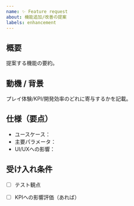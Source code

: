 ```yaml
---
name: ✨ Feature request
about: 機能追加/改善の提案
labels: enhancement
---
```


## 概要

提案する機能の要約。

## 動機 / 背景

プレイ体験/KPI/開発効率のどれに寄与するかを記載。

## 仕様（要点）
- ユースケース：
- 主要パラメータ：
- UI/UXへの影響：

## 受け入れ条件
- [ ] テスト観点
- [ ] KPIへの影響評価（あれば）

